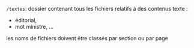`/textes`: dossier contenant tous les fichiers relatifs à des contenus texte : 
- éditorial, 
- mot ministre, ... 

les noms de fichiers doivent être classés par section ou par page

